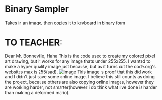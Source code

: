 # Binary Sampler
Takes in an image, then copies it to keyboard in binary form

# TO TEACHER:
Dear Mr. Bonneville,
  Haha
  This is the code used to create my colored pixel art drawing, but it works for any image thats under 255x255. I wanted to make a hyper quality image just because, but as it turns out the code.org's websites max is 255(sad). ![image](https://user-images.githubusercontent.com/67450938/186827499-184415fb-60a2-4156-8055-844555224df1.png) This image is proof that this did work and I didn't just save some online image. I believe this still counts as doing the project, because others are also copying online images, however they are working harder, not smarter(however i do think what I've done is harder than making a deformed mario). 
